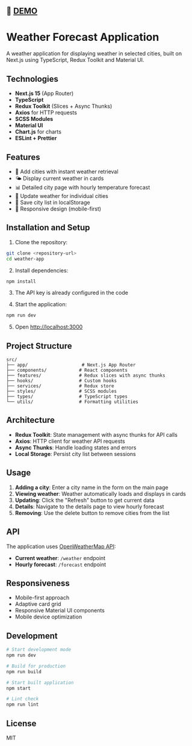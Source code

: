 ## 🚀 [DEMO](https://weather-come-back.vercel.app/)

# Weather Forecast Application

A weather application for displaying weather in selected cities, built on Next.js using TypeScript, Redux Toolkit and Material UI.

## Technologies

- **Next.js 15** (App Router)
- **TypeScript**
- **Redux Toolkit** (Slices + Async Thunks)
- **Axios** for HTTP requests
- **SCSS Modules**
- **Material UI**
- **Chart.js** for charts
- **ESLint + Prettier**

## Features

- 📍 Add cities with instant weather retrieval
- 🌤️ Display current weather in cards
- 📊 Detailed city page with hourly temperature forecast
- 🔄 Update weather for individual cities
- 💾 Save city list in localStorage
- 📱 Responsive design (mobile-first)

## Installation and Setup

1. Clone the repository:
```bash
git clone <repository-url>
cd weather-app
```

2. Install dependencies:
```bash
npm install
```

3. The API key is already configured in the code

4. Start the application:
```bash
npm run dev
```

5. Open [http://localhost:3000](http://localhost:3000)

## Project Structure

```
src/
├── app/                    # Next.js App Router
├── components/            # React components
├── features/              # Redux slices with async thunks
├── hooks/                 # Custom hooks
├── services/              # Redux store
├── styles/                # SCSS modules
├── types/                 # TypeScript types
└── utils/                 # Formatting utilities
```

## Architecture

- **Redux Toolkit**: State management with async thunks for API calls
- **Axios**: HTTP client for weather API requests
- **Async Thunks**: Handle loading states and errors
- **Local Storage**: Persist city list between sessions

## Usage

1. **Adding a city**: Enter a city name in the form on the main page
2. **Viewing weather**: Weather automatically loads and displays in cards
3. **Updating**: Click the "Refresh" button to get current data
4. **Details**: Navigate to the details page to view hourly forecast
5. **Removing**: Use the delete button to remove cities from the list

## API

The application uses [OpenWeatherMap API](https://openweathermap.org/api):
- **Current weather**: `/weather` endpoint
- **Hourly forecast**: `/forecast` endpoint

## Responsiveness

- Mobile-first approach
- Adaptive card grid
- Responsive Material UI components
- Mobile device optimization

## Development

```bash
# Start development mode
npm run dev

# Build for production
npm run build

# Start built application
npm start

# Lint check
npm run lint
```

## License

MIT
